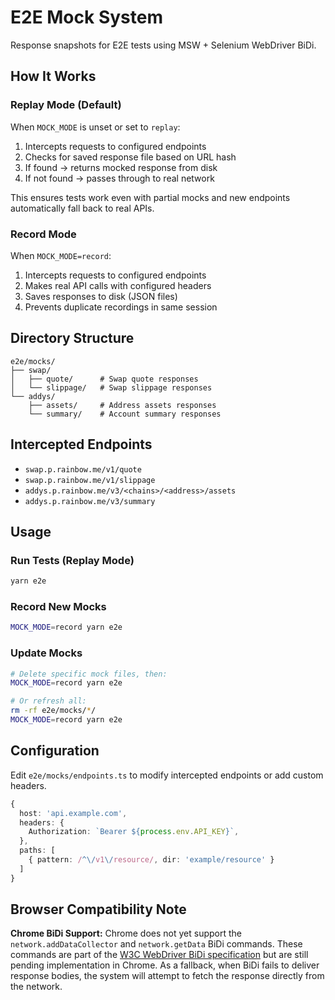 # E2E Mock System

Response snapshots for E2E tests using MSW + Selenium WebDriver BiDi.

## How It Works

### Replay Mode (Default)
When `MOCK_MODE` is unset or set to `replay`:
1. Intercepts requests to configured endpoints
2. Checks for saved response file based on URL hash
3. If found → returns mocked response from disk
4. If not found → passes through to real network

This ensures tests work even with partial mocks and new endpoints automatically fall back to real APIs.

### Record Mode
When `MOCK_MODE=record`:
1. Intercepts requests to configured endpoints
2. Makes real API calls with configured headers
3. Saves responses to disk (JSON files)
4. Prevents duplicate recordings in same session

## Directory Structure

```
e2e/mocks/
├── swap/
│   ├── quote/      # Swap quote responses
│   └── slippage/   # Swap slippage responses
└── addys/
    ├── assets/     # Address assets responses
    └── summary/    # Account summary responses
```

## Intercepted Endpoints

- `swap.p.rainbow.me/v1/quote`
- `swap.p.rainbow.me/v1/slippage`
- `addys.p.rainbow.me/v3/<chains>/<address>/assets`
- `addys.p.rainbow.me/v3/summary`

## Usage

### Run Tests (Replay Mode)
```bash
yarn e2e
```

### Record New Mocks
```bash
MOCK_MODE=record yarn e2e
```

### Update Mocks
```bash
# Delete specific mock files, then:
MOCK_MODE=record yarn e2e

# Or refresh all:
rm -rf e2e/mocks/*/
MOCK_MODE=record yarn e2e
```

## Configuration

Edit `e2e/mocks/endpoints.ts` to modify intercepted endpoints or add custom headers.

```typescript
{
  host: 'api.example.com',
  headers: {
    Authorization: `Bearer ${process.env.API_KEY}`,
  },
  paths: [
    { pattern: /^\/v1\/resource/, dir: 'example/resource' }
  ]
}
```

## Browser Compatibility Note

**Chrome BiDi Support:** Chrome does not yet support the `network.addDataCollector` and `network.getData` BiDi commands. These commands are part of the [W3C WebDriver BiDi specification](https://www.w3.org/TR/webdriver-bidi/) but are still pending implementation in Chrome. As a fallback, when BiDi fails to deliver response bodies, the system will attempt to fetch the response directly from the network.

